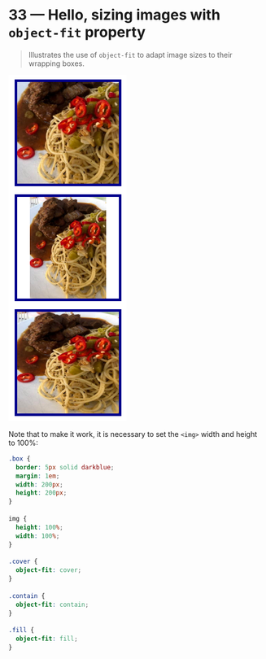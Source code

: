 # 33 &mdash; Hello, sizing images with `object-fit` property
> Illustrates the use of `object-fit` to adapt image sizes to their wrapping boxes.

![object-fit](docs/images/object-fit.png)

Note that to make it work, it is necessary to set the `<img>` width and height to 100%:

```css
.box {
  border: 5px solid darkblue;
  margin: 1em;
  width: 200px;
  height: 200px;
}

img {
  height: 100%;
  width: 100%;
}

.cover {
  object-fit: cover;
}

.contain {
  object-fit: contain;
}

.fill {
  object-fit: fill;
}
```